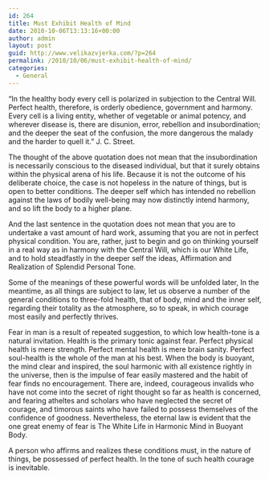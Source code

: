 ```yaml
---
id: 264
title: Must Exhibit Health of Mind
date: 2010-10-06T13:13:16+00:00
author: admin
layout: post
guid: http://www.velikazvjerka.com/?p=264
permalink: /2010/10/06/must-exhibit-health-of-mind/
categories:
  - General
---
```

&#8220;In the healthy body every cell is polarized in subjection to the Central Will. Perfect health, therefore, is orderly obedience, government and harmony. Every cell is a living entity, whether of vegetable or animal potency, and wherever disease is, there are disunion, error, rebellion and insubordination; and the deeper the seat of the confusion, the more dangerous the malady and the harder to quell it.&#8221; J. C. Street. 

The thought of the above quotation does not mean that the insubordination is necessarily conscious to the diseased individual, but that it surely obtains within the physical arena of his life. Because it is not the outcome of his deliberate choice, the case is not hopeless in the nature of things, but is open to better conditions. The deeper self which has intended no rebellion against the laws of bodily well-being may now distinctly intend harmony, and so lift the body to a higher plane. 

And the last sentence in the quotation does not mean that you are to undertake a vast amount of hard work, assuming that you are not in perfect physical condition. You are, rather, just to begin and go on thinking yourself in a real way as in harmony with the Central Will, which is our White Life, and to hold steadfastly in the deeper self the ideas, Affirmation and Realization of Splendid Personal Tone. 

Some of the meanings of these powerful words will be unfolded later, In the meantime, as all things are subject to law, let us observe a number of the general conditions to three-fold health, that of body, mind and the inner self, regarding their totality as the atmosphere, so to speak, in which courage most easily and perfectly thrives. 

Fear in man is a result of repeated suggestion, to which low health-tone is a natural invitation. Health is the primary tonic against fear. Perfect physical health is mere strength. Perfect mental health is mere brain sanity. Perfect soul-health is the whole of the man at his best. When the body is buoyant, the mind clear and inspired, the soul harmonic with all existence rightly in the universe, then is the impulse of fear easily mastered and the habit of fear finds no encouragement. There are, indeed, courageous invalids who have not come into the secret of right thought so far as health is concerned, and fearing atheltes and scholars who have neglected the secret of courage, and timorous saints who have failed to possess themselves of the confidence of goodness. Nevertheless, the eternal law is evident that the one great enemy of fear is The White Life in Harmonic Mind in Buoyant Body. 

A person who affirms and realizes these conditions must, in the nature of things, be possessed of perfect health. In the tone of such health courage is inevitable.